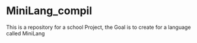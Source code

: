 # MiniLang_compil
This is a repository for a school Project, the Goal is to create for a language called MiniLang

